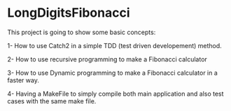 ﻿# LongDigitsFibonacci

This project is going to show some basic concepts:

1- How to use Catch2 in a simple TDD (test driven developement) method.

2- How to use recursive programming to make a Fibonacci calculator

3- How to use Dynamic programming to make a Fibonacci calculator in a faster way.

4- Having a MakeFile to simply compile both main application and also test cases with the same make file.
